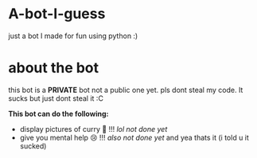 # A-bot-I-guess
just a bot I made for fun using python :)

# about the bot
this bot is a __PRIVATE__ bot not a public one yet.
pls dont steal my code. It sucks but just dont steal it :C

__This bot can do the following:__
- display pictures of curry :curry: !!! _lol not done yet_
- give you mental help :cry: !!! _also not done yet_
and yea thats it (i told u it sucked)

